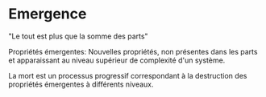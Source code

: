 # Emergence

"Le tout est plus que la somme des parts"

Propriétés émergentes: Nouvelles propriétés, non présentes dans les parts et apparaissant au niveau supérieur de complexité d'un système.

La mort est un processus progressif correspondant à la destruction des propriétés émergentes à différents niveaux.
